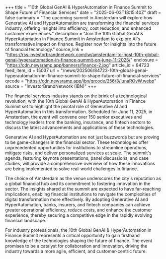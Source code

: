 +++
title = "10th Global GenAI & HyperAutomation in Finance Summit to Shape Future of Financial Services"
date = "2025-06-03T18:15:40Z"
draft = false
summary = "The upcoming summit in Amsterdam will explore how Generative AI and HyperAutomation are transforming the financial services industry, offering insights into efficiency, cost reduction, and enhanced customer experiences."
description = "Join the 10th Global GenAI & HyperAutomation in Finance Summit in Amsterdam to explore AI's transformative impact on finance. Register now for insights into the future of financial technology."
source_link = "https://rss.investorbrandnetwork.com/iw/amsterdam-to-host-10th-global-genai-hyperautomation-in-finance-summit-on-june-11-2025/"
enclosure = "https://cdn.newsramp.app/banners/finance-2.jpg"
article_id = 84723
feed_item_id = 15037
url = "/news/202506/84723-10th-global-genai-hyperautomation-in-finance-summit-to-shape-future-of-financial-services"
qrcode = "https://cdn.newsramp.app/ibn/qrcode/256/3/lunaROvW.webp"
source = "InvestorBrandNetwork (IBN)"
+++

<p>The financial services industry stands on the brink of a technological revolution, with the 10th Global GenAI & HyperAutomation in Finance Summit set to highlight the pivotal role of Generative AI and HyperAutomation in this transformation. Scheduled for June 11, 2025, in Amsterdam, the event will convene over 150 senior executives and technology leaders from the banking, insurance, and fintech sectors to discuss the latest advancements and applications of these technologies.</p><p>Generative AI and HyperAutomation are not just buzzwords but are proving to be game-changers in the financial sector. These technologies offer unprecedented opportunities for institutions to streamline operations, mitigate risks, and deliver personalized services at scale. The summit's agenda, featuring keynote presentations, panel discussions, and case studies, will provide a comprehensive overview of how these innovations are being implemented to solve real-world challenges in finance.</p><p>The choice of Amsterdam as the venue underscores the city's reputation as a global financial hub and its commitment to fostering innovation in the sector. The insights shared at the summit are expected to have far-reaching implications, enabling financial institutions to navigate the complexities of digital transformation more effectively. By adopting Generative AI and HyperAutomation, banks, insurers, and fintech companies can achieve greater operational efficiency, reduce costs, and enhance the customer experience, thereby securing a competitive edge in the rapidly evolving financial landscape.</p><p>For industry professionals, the 10th Global GenAI & HyperAutomation in Finance Summit represents a critical opportunity to gain firsthand knowledge of the technologies shaping the future of finance. The event promises to be a catalyst for collaboration and innovation, driving the industry towards a more agile, efficient, and customer-centric future.</p>